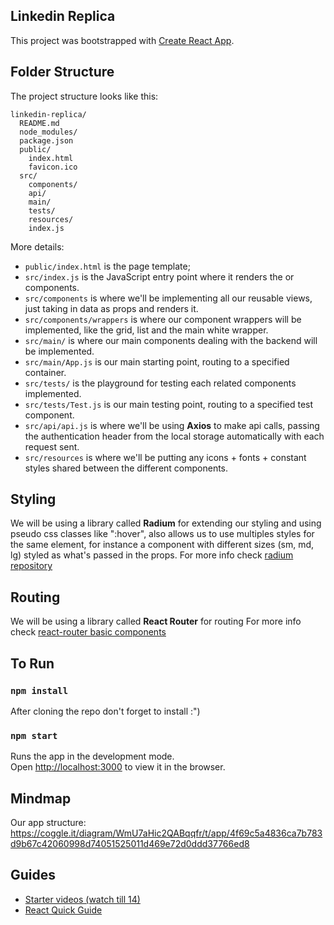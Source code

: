 ## Linkedin Replica

This project was bootstrapped with [Create React App](https://github.com/facebookincubator/create-react-app).

## Folder Structure

The project structure looks like this:

```
linkedin-replica/
  README.md
  node_modules/
  package.json
  public/
    index.html
    favicon.ico
  src/
    components/
    api/
    main/
    tests/
    resources/
    index.js
```

More details:

* `public/index.html` is the page template;
* `src/index.js` is the JavaScript entry point where it renders the <App> or <Test> components.
* `src/components` is where we'll be implementing all our reusable views, just taking in data as props and renders it.
* `src/components/wrappers` is where our component wrappers will be implemented, like the grid, list and the main white wrapper.
* `src/main/` is where our main components dealing with the backend will be implemented.
* `src/main/App.js` is our main starting point, routing to a specified container.
* `src/tests/` is the playground for testing each related components implemented.
* `src/tests/Test.js` is our main testing point, routing to a specified test component.
* `src/api/api.js` is where we'll be using **Axios** to make api calls, passing the authentication header from the local storage automatically with each request sent.
* `src/resources` is where we'll be putting any icons + fonts + constant styles shared between the different components.

## Styling
We will be using a library called **Radium** for extending our styling and using
pseudo css classes like ":hover", also allows us to use multiples styles for the same element, for instance a component with different sizes (sm, md, lg) styled as what's passed in the props.
For more info check [radium repository](https://github.com/FormidableLabs/radium)

## Routing
We will be using a library called **React Router** for routing
For more info check [react-router basic components](https://reacttraining.com/react-router/web/guides/basic-components)

## To Run
### `npm install`
After cloning the repo don't forget to install :")

### `npm start`

Runs the app in the development mode.<br>
Open [http://localhost:3000](http://localhost:3000) to view it in the browser.


## Mindmap
Our app structure:
https://coggle.it/diagram/WmU7aHic2QABqqfr/t/app/4f69c5a4836ca7b783d9b67c42060998d74051525011d469e72d0ddd37766ed8

## Guides
* [Starter videos (watch till 14)](https://drive.google.com/drive/folders/15YIJW1BgDmqJgwZ3R645bv0KZq2SfG3K?usp=sharing)
* [React Quick Guide](https://reactjs.org/docs/hello-world.html)
